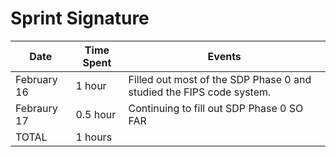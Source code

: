 # Sprint Signature

| Date        | Time Spent | Events
|-------------|------------|--------------------
| February 16 | 1 hour     | Filled out most of the SDP Phase 0 and studied the FIPS code system.
| Febraury 17 | 0.5 hour   | Continuing to fill out SDP Phase 0 SO FAR
| TOTAL       | 1    hours |
